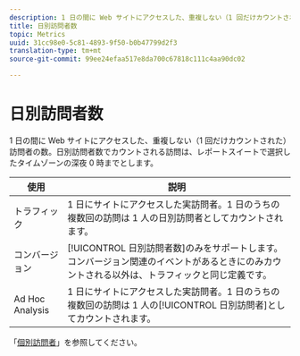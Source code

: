 ```yaml
---
description: 1 日の間に Web サイトにアクセスした、重複しない（1 回だけカウントされた）訪問者の数。日別訪問者数でカウントされる訪問は、レポートスイートで選択したタイムゾーンの深夜 0 時までとします。
title: 日別訪問者数
topic: Metrics
uuid: 31cc98e0-5c81-4893-9f50-b0b47799d2f3
translation-type: tm+mt
source-git-commit: 99ee24efaa517e8da700c67818c111c4aa90dc02

---
```



# 日別訪問者数

1 日の間に Web サイトにアクセスした、重複しない（1 回だけカウントされた）訪問者の数。日別訪問者数でカウントされる訪問は、レポートスイートで選択したタイムゾーンの深夜 0 時までとします。

| 使用 | 説明 |
|---|---|
| トラフィック | 1 日にサイトにアクセスした実訪問者。1 日のうちの複数回の訪問は 1 人の日別訪問者としてカウントされます。 |
| コンバージョン | [!UICONTROL 日別訪問者数]のみをサポートします。コンバージョン関連のイベントがあるときにのみカウントされる以外は、トラフィックと同じ定義です。 |
| Ad Hoc Analysis | 1 日にサイトにアクセスした実訪問者。1 日のうちの複数回の訪問は 1 人の[!UICONTROL 日別訪問者]としてカウントされます。 |

「[個別訪問者](/help/components/c-variables/c-metrics/metrics-unique-visitors.md)」を参照してください。
